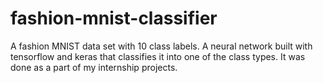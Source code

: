 # fashion-mnist-classifier
A fashion MNIST data set with 10 class labels. A neural network built with tensorflow and keras that classifies it  into one of the class types. It was done as a part of my internship projects.
